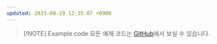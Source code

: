 ```yaml
---
updated: 2023-08-19 12:35:07 +0900
---
```

 > [!NOTE] Example code
> 모든 예제 코드는 [GitHub](https://github.com/songkg7/java-practice)에서 보실 수 있습니다. 
